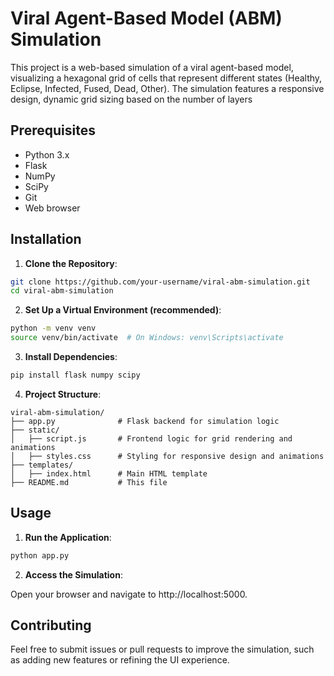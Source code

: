 # Viral Agent-Based Model (ABM) Simulation

This project is a web-based simulation of a viral agent-based model, visualizing a hexagonal grid of cells that represent different states (Healthy, Eclipse, Infected, Fused, Dead, Other). The simulation features a responsive design, dynamic grid sizing based on the number of layers

## Prerequisites
- Python 3.x
- Flask
- NumPy
- SciPy
- Git
- Web browser

## Installation
1. **Clone the Repository**:
```bash
git clone https://github.com/your-username/viral-abm-simulation.git
cd viral-abm-simulation
```

2. **Set Up a Virtual Environment (recommended)**:

```bash
python -m venv venv
source venv/bin/activate  # On Windows: venv\Scripts\activate
```

3. **Install Dependencies**:
```bash
pip install flask numpy scipy
```


4. **Project Structure**:
```
viral-abm-simulation/
├── app.py              # Flask backend for simulation logic
├── static/
│   ├── script.js       # Frontend logic for grid rendering and animations
│   ├── styles.css      # Styling for responsive design and animations
├── templates/
│   ├── index.html      # Main HTML template
├── README.md           # This file
```


## Usage

1. **Run the Application**:
```bash
python app.py
```

2. **Access the Simulation**:

Open your browser and navigate to http://localhost:5000.


## Contributing
Feel free to submit issues or pull requests to improve the simulation, such as adding new features or refining the UI experience.
